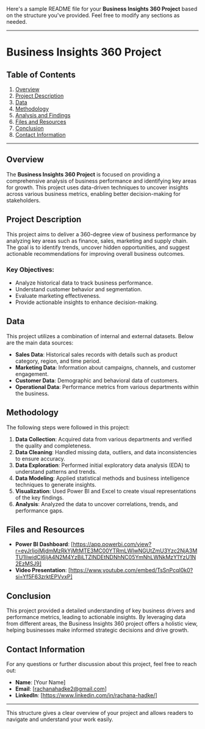 Here's a sample README file for your **Business Insights 360 Project** based on the structure you've provided. Feel free to modify any sections as needed.

---

# Business Insights 360 Project

## Table of Contents
1. [Overview](#overview)
2. [Project Description](#project-description)
3. [Data](#data)
4. [Methodology](#methodology)
5. [Analysis and Findings](#analysis-and-findings)
7. [Files and Resources](#files-and-resources)
8. [Conclusion](#conclusion)
9. [Contact Information](#contact-information)

---

## Overview
The **Business Insights 360 Project** is focused on providing a comprehensive analysis of business performance and identifying key areas for growth. This project uses data-driven techniques to uncover insights across various business metrics, enabling better decision-making for stakeholders.

## Project Description
This project aims to deliver a 360-degree view of business performance by analyzing key areas such as finance, sales, marketing and supply chain. The goal is to identify trends, uncover hidden opportunities, and suggest actionable recommendations for improving overall business outcomes.

### Key Objectives:
- Analyze historical data to track business performance.
- Understand customer behavior and segmentation.
- Evaluate marketing effectiveness.
- Provide actionable insights to enhance decision-making.

## Data
This project utilizes a combination of internal and external datasets. Below are the main data sources:
- **Sales Data**: Historical sales records with details such as product category, region, and time period.
- **Marketing Data**: Information about campaigns, channels, and customer engagement.
- **Customer Data**: Demographic and behavioral data of customers.
- **Operational Data**: Performance metrics from various departments within the business.

## Methodology
The following steps were followed in this project:
1. **Data Collection**: Acquired data from various departments and verified the quality and completeness.
2. **Data Cleaning**: Handled missing data, outliers, and data inconsistencies to ensure accuracy.
3. **Data Exploration**: Performed initial exploratory data analysis (EDA) to understand patterns and trends.
4. **Data Modeling**: Applied statistical methods and business intelligence techniques to generate insights.
5. **Visualization**: Used Power BI and Excel to create visual representations of the key findings.
6. **Analysis**: Analyzed the data to uncover correlations, trends, and performance gaps.

## Files and Resources
- **Power BI Dashboard**: [https://app.powerbi.com/view?r=eyJrIjoiMjdmMzRkYjMtMTE3MC00YTRmLWIwNGUtZmU3Yzc2NjA3MTU1IiwidCI6IjA4N2M4YzBiLTZlNDEtNDNhNC05YmNhLWNkMzY1YzU1N2EzMSJ9]
- **Video Presentation**: [https://www.youtube.com/embed/TsSnPcqI0k0?si=Yf5F63zrktEPVvxP]

## Conclusion
This project provided a detailed understanding of key business drivers and performance metrics, leading to actionable insights. By leveraging data from different areas, the Business Insights 360 project offers a holistic view, helping businesses make informed strategic decisions and drive growth.

## Contact Information
For any questions or further discussion about this project, feel free to reach out:
- **Name**: [Your Name]
- **Email**: [rachanahadke2@gmail.com]
- **LinkedIn**: [https://www.linkedin.com/in/rachana-hadke/]

---

This structure gives a clear overview of your project and allows readers to navigate and understand your work easily.
